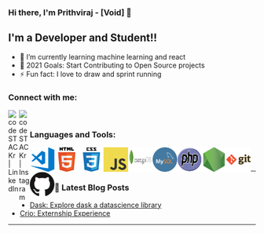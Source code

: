 ### Hi there, I'm Prithviraj - [Void] 👋

## I'm a Developer and Student!!

- 🌱 I’m currently learning machine learning and react
- 🥅 2021 Goals: Start Contributing to Open Source projects
- ⚡ Fun fact: I love to draw and sprint running

### Connect with me:

[<img align="left" alt="codeSTACKr | LinkedIn" width="22px" src="https://cdn.jsdelivr.net/npm/simple-icons@v3/icons/linkedin.svg" />][linkedin]
[<img align="left" alt="codeSTACKr | Instagram" width="22px" src="https://cdn.jsdelivr.net/npm/simple-icons@v3/icons/instagram.svg" />][instagram]

<br />

### Languages and Tools:

<img align="left" alt="Visual Studio Code" width="50px" src="https://raw.githubusercontent.com/github/explore/80688e429a7d4ef2fca1e82350fe8e3517d3494d/topics/visual-studio-code/visual-studio-code.png" />
<img align="left" alt="HTML5" width="50px" src="https://raw.githubusercontent.com/github/explore/80688e429a7d4ef2fca1e82350fe8e3517d3494d/topics/html/html.png" />
<img align="left" alt="CSS3" width="50px" src="https://raw.githubusercontent.com/github/explore/80688e429a7d4ef2fca1e82350fe8e3517d3494d/topics/css/css.png" />
<img align="left" alt="JavaScript" width="50px" src="https://raw.githubusercontent.com/github/explore/80688e429a7d4ef2fca1e82350fe8e3517d3494d/topics/javascript/javascript.png" />
<img align="left" alt="Mongodb" height="50px" width="50px" src="https://github.com/Prithviraj2511/Prithviraj2511/blob/main/mongodb.png" />
<img align="left" alt="MySQL" height="50px" width="50px" src="https://github.com/Prithviraj2511/Prithviraj2511/blob/main/mysql.png" />
<img align="left" alt="PHP" height="50px" width="50px" src="https://github.com/Prithviraj2511/Prithviraj2511/blob/main/php.png" />

<img align="left" alt="Node.js" width="50px" src="https://raw.githubusercontent.com/github/explore/80688e429a7d4ef2fca1e82350fe8e3517d3494d/topics/nodejs/nodejs.png" />
<img align="left" alt="Git" width="50px" src="https://raw.githubusercontent.com/github/explore/80688e429a7d4ef2fca1e82350fe8e3517d3494d/topics/git/git.png" />
<img align="left" alt="GitHub" width="50px" src="https://raw.githubusercontent.com/github/explore/78df643247d429f6cc873026c0622819ad797942/topics/github/github.png" />

<br />
<br />

---

### 📕 Latest Blog Posts

<!-- BLOG-POST-LIST:START -->
- [Dask: Explore dask a datascience library](https://inblog.in/Fast-Your-Task-With-Dask-3elFowxZEs)
- [Crio: Externship Experience](https://prithvirajpatil2511.medium.com/externship-experience-with-crio-stage-1-8d09f881781c)
<!-- BLOG-POST-LIST:END -->

---




[instagram]: https://www.instagram.com/prithvirajpatil.4544/
[linkedin]: https://www.linkedin.com/in/prithviraj-patil-1480891a0/
